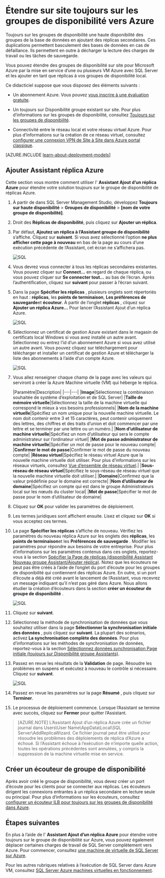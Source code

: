 <properties
    pageTitle="Étendre sur site toujours sur les groupes de disponibilité vers Azure | Microsoft Azure"
    description="Ce didacticiel utilise les ressources créées avec le modèle classique de déploiement et décrit l’utilisation de l’Assistant Ajouter un réplica dans SQL Server Management Studio (SSMS) pour ajouter un réplica toujours sur le groupe de disponibilité dans Azure."
    services="virtual-machines-windows"
    documentationCenter="na"
    authors="MikeRayMSFT"
    manager="jhubbard"
    editor=""
    tags="azure-service-management"/>

<tags
    ms.service="virtual-machines-windows"
    ms.devlang="na"
    ms.topic="article"
    ms.tgt_pltfrm="vm-windows-sql-server"
    ms.workload="infrastructure-services"
    ms.date="07/12/2016"
    ms.author="MikeRayMSFT" />

# <a name="extend-on-premises-always-on-availability-groups-to-azure"></a>Étendre sur site toujours sur les groupes de disponibilité vers Azure

Toujours sur les groupes de disponibilité une haute disponibilité des groupes de la base de données en ajoutant des réplicas secondaires. Ces duplications permettent basculement des bases de données en cas de défaillance. Ils permettent en outre à décharger la lecture des charges de travail ou les tâches de sauvegarde.

Vous pouvez étendre des groupes de disponibilité sur site pour Microsoft Azure par la mise en service d’une ou plusieurs VM Azure avec SQL Server et les ajouter en tant que réplicas à vos groupes de disponibilité local.

Ce didacticiel suppose que vous disposez des éléments suivants :

- Un abonnement Azure. Vous pouvez [vous inscrire à une évaluation gratuite](https://azure.microsoft.com/pricing/free-trial/).

- Un toujours sur Disponibilité groupe existant sur site. Pour plus d’informations sur les groupes de disponibilité, consultez [Toujours sur les groupes de disponibilité](https://msdn.microsoft.com/library/hh510230.aspx).

- Connectivité entre le réseau local et votre réseau virtuel Azure. Pour plus d’informations sur la création de ce réseau virtuel, consultez [configurer une connexion VPN de Site à Site dans Azure portal classique](../vpn-gateway/vpn-gateway-site-to-site-create.md).

[AZURE.INCLUDE [learn-about-deployment-models](../../includes/learn-about-deployment-models-classic-include.md)]

## <a name="add-azure-replica-wizard"></a>Ajouter Assistant réplica Azure

Cette section vous montre comment utiliser l' **Assistant Ajout d’un réplica Azure** pour étendre votre solution toujours sur le groupe de disponibilité de réplicas Azure.

1. À partir de dans SQL Server Management Studio, développez **Toujours sur haute disponibilité** > **Groupes de disponibilité** > **[nom de votre groupe de disponibilité]**.

1. Droit des **Réplicas de disponibilité**, puis cliquez sur **Ajouter un réplica**.

1. Par défaut, **Ajoutez un réplica à l’Assistant groupe de disponibilité** s’affiche. Cliquez sur **suivant**.  Si vous avez sélectionné l’option **ne plus afficher cette page à nouveau** en bas de la page au cours d’une exécution précédente de l’Assistant, cet écran ne s’affichera pas.

    ![SQL](./media/virtual-machines-windows-classic-sql-onprem-availability/IC742861.png)

1. Vous devrez vous connecter à tous les réplicas secondaires existantes. Vous pouvez cliquer sur **Connect...** en regard de chaque réplica, ou vous pouvez cliquer sur **Se connecter tout...** au bas de l’écran. Après l’authentification, cliquez sur **suivant** pour passer à l’écran suivant.

1. Dans la page **Spécifier les réplicas** , plusieurs onglets sont répertoriés en haut : **réplicas**, les **points de terminaison**, **Les préférences de sauvegarde**et **écouteur**. À partir de l’onglet **réplicas** , cliquez sur **Ajouter un réplica Azure...** Pour lancer l’Assistant Ajout d’un réplica Azure.

    ![SQL](./media/virtual-machines-windows-classic-sql-onprem-availability/IC742863.png)

1. Sélectionnez un certificat de gestion Azure existant dans le magasin de certificats local Windows si vous avez installé un autre avant. Sélectionnez ou entrez l’id d’un abonnement Azure si vous avez utilisé un autre avant. Vous pouvez cliquez sur téléchargement pour télécharger et installer un certificat de gestion Azure et télécharger la liste des abonnements à l’aide d’un compte Azure.

    ![SQL](./media/virtual-machines-windows-classic-sql-onprem-availability/IC742864.png)

1. Vous allez renseigner chaque champ de la page avec les valeurs qui serviront à créer la Azure Machine virtuelle (VM) qui héberge le réplica.

  	|Paramètre|Description|
|---|---|
|**Image**|Sélectionnez la combinaison souhaitée de système d’exploitation et de SQL Server|
|**Taille de mémoire virtuelle**|Sélectionnez la taille de la machine virtuelle qui correspond le mieux à vos besoins professionnels|
|**Nom de la machine virtuelle**|Spécifiez un nom unique pour la nouvelle machine virtuelle. Le nom doit contenir entre 3 et 15 caractères, peut contenir uniquement des lettres, des chiffres et des traits d’union et doit commencer par une lettre et se terminer par une lettre ou un numéro.|
|**Nom d’utilisateur de machine virtuelle**|Spécifiez un nom d’utilisateur qui sera le compte administrateur sur l’ordinateur virtuel|
|**Mot de passe administrateur de machine virtuelle**|Spécifier un mot de passe pour le nouveau compte|
|**Confirmer le mot de passe**|Confirmer le mot de passe du nouveau compte|
|**Réseau virtuel**|Spécifiez le réseau virtuel Azure que la nouvelle machine virtuelle doit utiliser. Pour plus d’informations sur les réseaux virtuels, consultez [Vue d’ensemble de réseau virtuel](../virtual-network/virtual-networks-overview.md).|
|**Sous-réseau de réseau virtuel**|Spécifiez le sous-réseau de réseau virtuel que la nouvelle machine virtuelle doit utiliser.|
|**Domaine**|Confirmez que la valeur prédéfinie pour le domaine est correcte|
|**Nom d’utilisateur de domaine**|Spécifiez un compte qui est dans le groupe Administrateurs local sur les nœuds du cluster local|
|**Mot de passe**|Spécifier le mot de passe pour le nom d’utilisateur de domaine|

1. Cliquez sur **OK** pour valider les paramètres de déploiement.

1. Les termes juridiques sont affichent ensuite. Lisez et cliquez sur **OK** si vous acceptez ces termes.

1. La page **Spécifier les réplicas** s’affiche de nouveau. Vérifiez les paramètres du nouveau réplica Azure sur les onglets des **réplicas**, les **points de terminaison**et les **Préférences de sauvegarde** . Modifier les paramètres pour répondre aux besoins de votre entreprise.  Pour plus d’informations sur les paramètres contenus dans ces onglets, reportez-vous à la section [Spécifier la Page de réplicas (disponibilité Assistant Nouveau groupe Assistant/Ajouter réplica)](https://msdn.microsoft.com/library/hh213088.aspx). Notez que les écouteurs ne peut pas être créés à l’aide de l’onglet du port d’écoute pour les groupes de disponibilité qui contiennent des réplicas Azure. En outre, si un port d’écoute a déjà été créé avant le lancement de l’Assistant, vous recevrez un message indiquant qu’il n’est pas géré dans Azure. Nous allons étudier la création d’écouteurs dans la section **créer un écouteur de groupe de disponibilité** .

    ![SQL](./media/virtual-machines-windows-classic-sql-onprem-availability/IC742865.png)

1. Cliquez sur **suivant**.

1. Sélectionnez la méthode de synchronisation de données que vous souhaitez utiliser dans la page **Sélectionner la synchronisation initiale des données** , puis cliquez sur **suivant**. La plupart des scénarios, activez **La synchronisation complète des données**. Pour plus d’informations sur les méthodes de synchronisation de données, reportez-vous à la section [Sélectionnez données synchronisation Page initiale (toujours sur Disponibilité groupe Assistants)](https://msdn.microsoft.com/library/hh231021.aspx).

1. Passez en revue les résultats de la **Validation** de page. Résoudre les problèmes en suspens et exécutez à nouveau le contrôle si nécessaire. Cliquez sur **suivant**.

    ![SQL](./media/virtual-machines-windows-classic-sql-onprem-availability/IC742866.png)

1. Passez en revue les paramètres sur la page **Résumé** , puis cliquez sur **Terminer**.

1. Le processus de déploiement commence. Lorsque l’Assistant se termine avec succès, cliquez sur **Fermer** pour quitter l’Assistant.

>[AZURE.NOTE] L’Assistant Ajout d’un réplica Azure crée un fichier journal dans Users\User Name\AppData\Local\SQL Server\AddReplicaWizard. Ce fichier journal peut être utilisé pour résoudre les problèmes des déploiements de réplica d’Azure a échoué. Si l’Assistant échoue à l’exécution de n’importe quelle action, toutes les opérations précédentes sont annulées, y compris la suppression de la machine virtuelle mise en service.

## <a name="create-an-availability-group-listener"></a>Créer un écouteur de groupe de disponibilité

Après avoir créé le groupe de disponibilité, vous devez créer un port d’écoute pour les clients pour se connecter aux réplicas. Les écouteurs dirigent les connexions entrantes à un réplica secondaire en lecture seule ou principal. Pour plus d’informations sur les écouteurs, consultez [configurer un écouteur ILB pour toujours sur les groupes de disponibilité dans Azure](virtual-machines-windows-classic-ps-sql-int-listener.md).

## <a name="next-steps"></a>Étapes suivantes

En plus à l’aide de l' **Assistant Ajout d’un réplica Azure** pour étendre votre toujours sur le groupe de disponibilité sur Azure, vous pouvez également déplacer certaines charges de travail de SQL Server complètement vers Azure. Pour commencer, consultez [une machine de virtuelle de SQL Server sur Azure](virtual-machines-windows-portal-sql-server-provision.md).

Pour les autres rubriques relatives à l’exécution de SQL Server dans Azure VM, consultez [SQL Server Azure machines virtuelles en fonctionnement](virtual-machines-windows-sql-server-iaas-overview.md).

